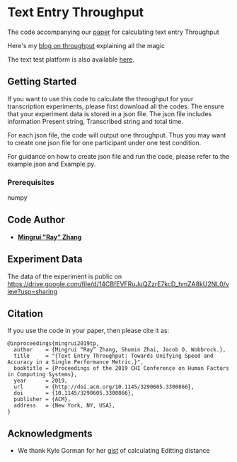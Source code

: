 # Text Entry Throughput

The code accompanying our [paper](http://doi.acm.org/10.1145/3290605.3300866) for calculating text entry Throughput

Here's my [blog on throughput](https://drustz.com/posts/2019/04/28/Throughput1/) explaining all the magic

The text test platform is also available [here](https://github.com/DrustZ/TextTestPP).

## Getting Started

If you want to use this code to calculate the throughput for your transcription experiments, please first download all the codes. The ensure that your experiment data is stored in a json file. The json file includes information Present string, Transcribed string and total time. 

For each json file, the code will output one throughput. Thus you may want to create one json file for one participant under one test condition.

For guidance on how to create json file and run the code, please refer to the example.json and Example.py.

### Prerequisites

numpy

## Code Author

* [**Mingrui "Ray" Zhang**](http://drustz.com)

## Experiment Data
The data of the experiment is public on https://drive.google.com/file/d/14CBfEVFRuJuQZzrE7kcD_hmZA8kU2NL0/view?usp=sharing

## Citation
If you use the code in your paper, then please cite it as:

```
@inproceedings{mingrui2019tp,
  author    = {Mingrui “Ray” Zhang, Shumin Zhai, Jacob O. Wobbrock.},
  title     = "{Text Entry Throughput: Towards Unifying Speed and Accuracy in a Single Performance Metric.}",
  booktitle = {Proceedings of the 2019 CHI Conference on Human Factors in Computing Systems},
  year      = 2019,
  url 		= {http://doi.acm.org/10.1145/3290605.3300866},
  doi 		= {10.1145/3290605.3300866},
  publisher = {ACM},
  address 	= {New York, NY, USA},
}
```

## Acknowledgments

* We thank Kyle Gorman for her [gist](https://gist.github.com/kylebgorman/8034009) of calculating Editting distance
